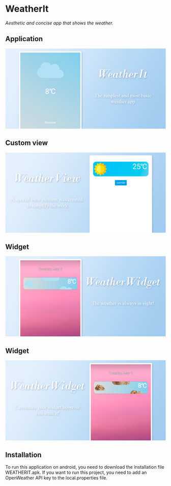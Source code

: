 # WeatherIt
_Aesthetic and concise app that shows the weather._

## Application
<img src="https://github.com/Mihail-Larionow/Weather-Widget/blob/master/images/weather_app_logo.png" alt="drawing"/>

## Custom view
<img src="https://github.com/Mihail-Larionow/Weather-Widget/blob/master/images/weather_view_logo.png" alt="drawing"/>

## Widget
<img src="https://github.com/Mihail-Larionow/Weather-Widget/blob/master/images/weather_widget_logo.png" alt="drawing"/>

## Widget
<img src="https://github.com/Mihail-Larionow/Weather-Widget/blob/master/images/custom_widget_logo.png" alt="drawing"/>

## Installation
To run this application on android, you need to download the installation file WEATHERIT.apk.
If you want to run this project, you need to add an OpenWeather API key to the local.properties file.
